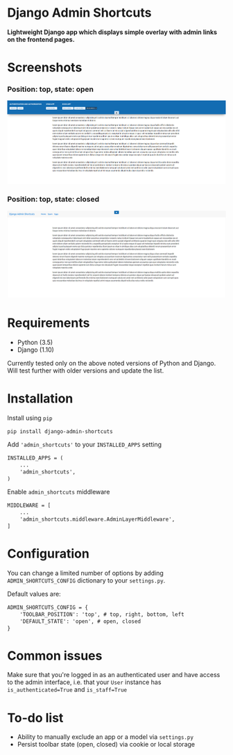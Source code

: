 # Django Admin Shortcuts
**Lightweight Django app which displays simple overlay with admin links on the frontend pages.**

# Screenshots

### Position: top, state: open

![Top Open Toolbar](docs/img/django_admin_shortcuts_top_open.png?raw=true "Top Open Toolbar")

### Position: top, state: closed

![Top Closed Toolbar](docs/img/django_admin_shortcuts_top_closed.png?raw=true "Top Closed Toolbar")

# Requirements

* Python (3.5)
* Django (1.10)

Currently tested only on the above noted versions of Python and Django. Will test further with older versions and update the list.

# Installation

Install using `pip`

    pip install django-admin-shortcuts

Add `'admin_shortcuts'` to your `INSTALLED_APPS` setting

    INSTALLED_APPS = (
        ...
        'admin_shortcuts',
    )

Enable `admin_shortcuts` middleware

    MIDDLEWARE = [
        ...
        'admin_shortcuts.middleware.AdminLayerMiddleware',
    ]

# Configuration

You can change a limited number of options by adding `ADMIN_SHORTCUTS_CONFIG` dictionary to your `settings.py`.

Default values are:

    ADMIN_SHORTCUTS_CONFIG = {
        'TOOLBAR_POSITION': 'top', # top, right, bottom, left
        'DEFAULT_STATE': 'open', # open, closed
    }

# Common issues

Make sure that you're logged in as an authenticated user and have access to the admin interface, i.e. that your `User` instance has `is_authenticated=True` and `is_staff=True`

# To-do list

- Ability to manually exclude an app or a model via `settings.py`
- Persist toolbar state (open, closed) via cookie or local storage